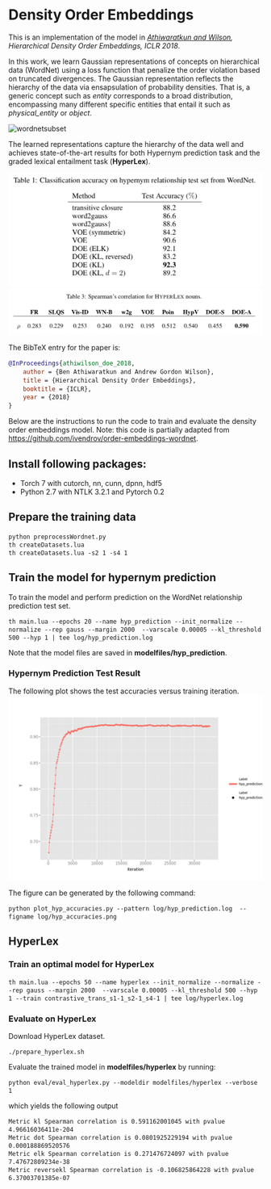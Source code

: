 # Density Order Embeddings

This is an implementation of the model in *[Athiwaratkun and Wilson](https://openreview.net/pdf?id=HJCXZQbAZ), Hierarchical Density Order Embeddings, ICLR 2018*.

In this work, we learn Gaussian representations of concepts on hierarchical data (WordNet) using a loss function that penalize the order violation based on truncated divergences. The Gaussian representation reflects the hierarchy of the data via ensapsulation of probability densities. That is, a generic concept such as *entity* corresponds to a broad distribution, encompassing many different specific entities that entail it such as *physical_entity* or *object*.

![wordnetsubset](figs/rn_rep.png?raw=true)


The learned representations capture the hierarchy of the data well and achieves state-of-the-art results for both Hypernym prediction task and the graded lexical entailment task (**HyperLex**).

![hypacctable](figs/hypernym_accuracy.png?raw=true)
![hyperlextable](figs/hyperlex_results.png?raw=true)


The BibTeX entry for the paper is:

```bibtex
@InProceedings{athiwilson_doe_2018,
    author = {Ben Athiwaratkun and Andrew Gordon Wilson},
    title = {Hierarchical Density Order Embeddings},
    booktitle = {ICLR},
    year = {2018}
}
```

Below are the instructions to run the code to train and evaluate the density order embeddings model. Note: this code is partially adapted from https://github.com/ivendrov/order-embeddings-wordnet.

## Install following packages:

- Torch 7 with cutorch, nn, cunn, dpnn, hdf5
- Python 2.7 with NTLK 3.2.1 and Pytorch 0.2

## Prepare the training data

```
python preprocessWordnet.py
th createDatasets.lua
th createDatasets.lua -s2 1 -s4 1
```

## Train the model for hypernym prediction
To train the model and perform prediction on the WordNet relationship prediction test set.

```
th main.lua --epochs 20 --name hyp_prediction --init_normalize --normalize --rep gauss --margin 2000  --varscale 0.00005 --kl_threshold 500 --hyp 1 | tee log/hyp_prediction.log
```
Note that the model files are saved in **modelfiles/hyp_prediction**.

### Hypernym Prediction Test Result
The following plot shows the test accuracies versus training iteration.
![wordnethyp](log/hyp_accuracies.png?raw=true)

The figure can be generated by the following command:
```
python plot_hyp_accuracies.py --pattern log/hyp_prediction.log  --figname log/hyp_accuracies.png
```

## HyperLex

### Train an optimal model for HyperLex
```
th main.lua --epochs 50 --name hyperlex --init_normalize --normalize --rep gauss --margin 2000  --varscale 0.00005 --kl_threshold 500 --hyp 1 --train contrastive_trans_s1-1_s2-1_s4-1 | tee log/hyperlex.log
```

### Evaluate on HyperLex

Download HyperLex dataset.
```
./prepare_hyperlex.sh
```
Evaluate the trained model in **modelfiles/hyperlex** by running:
```
python eval/eval_hyperlex.py --modeldir modelfiles/hyperlex --verbose 1
```
which yields the following output
```
Metric kl Spearman correlation is 0.591162001045 with pvalue 4.96616036411e-204
Metric dot Spearman correlation is 0.0801925229194 with pvalue 0.000188869520576
Metric elk Spearman correlation is 0.271476724097 with pvalue 7.47672809234e-38
Metric reversekl Spearman correlation is -0.106825864228 with pvalue 6.37003701385e-07
```

